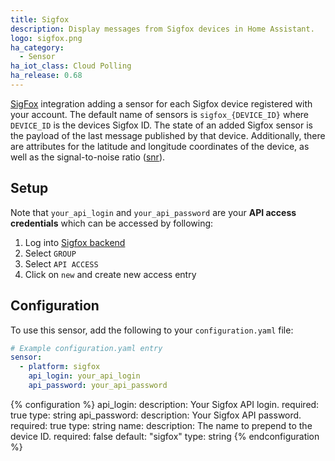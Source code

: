 ```yaml
---
title: Sigfox
description: Display messages from Sigfox devices in Home Assistant.
logo: sigfox.png
ha_category:
  - Sensor
ha_iot_class: Cloud Polling
ha_release: 0.68
---
```


[SigFox](https://www.sigfox.com/en) integration adding a sensor for each Sigfox device registered with your account. The default name of sensors is `sigfox_{DEVICE_ID}` where `DEVICE_ID` is the devices Sigfox ID. The state of an added Sigfox sensor is the payload of the last message published by that device. Additionally, there are attributes for the latitude and longitude coordinates of the device, as well as the signal-to-noise ratio ([snr](https://en.wikipedia.org/wiki/Signal-to-noise_ratio)).

## Setup

Note that `your_api_login` and `your_api_password` are your **API access credentials** which can be accessed by following:

1. Log into [Sigfox backend](https://backend.sigfox.com)
1. Select `GROUP`
1. Select `API ACCESS`
1. Click on `new` and create new access entry

## Configuration

To use this sensor, add the following to your `configuration.yaml` file:

```yaml
# Example configuration.yaml entry
sensor:
  - platform: sigfox
    api_login: your_api_login
    api_password: your_api_password
```

{% configuration %}
api_login:
  description: Your Sigfox API login.
  required: true
  type: string
api_password:
  description: Your Sigfox API password.
  required: true
  type: string
name:
  description: The name to prepend to the device ID.
  required: false
  default: "sigfox"
  type: string
{% endconfiguration %}
